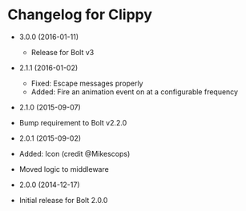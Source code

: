 # Changelog for Clippy

* 3.0.0 (2016-01-11)
  * Release for Bolt v3

* 2.1.1 (2016-01-02)
  * Fixed: Escape messages properly
  * Added: Fire an animation event on at a configurable frequency

* 2.1.0 (2015-09-07)
 * Bump requirement to Bolt v2.2.0

* 2.0.1 (2015-09-02)
 * Added: Icon (credit @Mikescops)
 * Moved logic to middleware

* 2.0.0 (2014-12-17)

 * Initial release for Bolt 2.0.0
